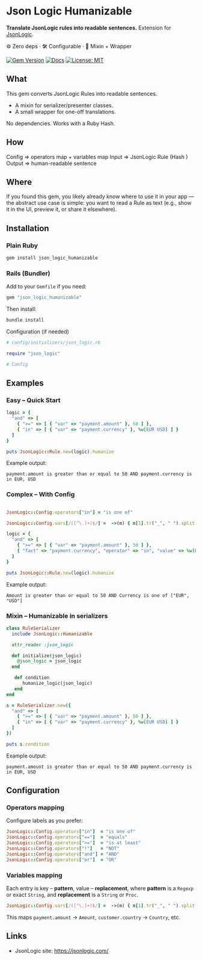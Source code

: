 
# Json Logic Humanizable

**Translate JsonLogic rules into readable sentences.** Extension for [JsonLogic](https://jsonlogic.com/).

⚙️ Zero deps · 🛠️ Configurable · 🧩 Mixin + Wrapper

[![Gem Version](https://img.shields.io/gem/v/json_logic_humanizable.svg)](https://rubygems.org/gems/json_logic_humanizable) [![Docs](https://img.shields.io/badge/docs-rubydoc.info-blue)](https://www.rubydoc.info/gems/json_logic_humanizable) [![License: MIT](https://img.shields.io/badge/license-MIT-green.svg)](LICENSE)



## What

This gem converts JsonLogic Rules into readable sentences.
- A mixin for serializer/presenter classes.
- A small wrapper for one-off translations.

No dependencies. Works with a Ruby Hash.

## How

Config => operators map + variables map
Input  => JsonLogic Rule (Hash )
Output => human-readable sentence



## Where

If you found this gem, you likely already know where to use it in your app — the abstract use case is simple: you want to read a Rule as text (e.g., show it in the UI, preview it, or share it elsewhere).

## Installation

### Plain Ruby
```bash
gem install json_logic_humanizable
```

### Rails (Bundler)
Add to your `Gemfile` if you need:

```ruby
gem "json_logic_humanizable"
```

Then install:

```bash
bundle install
```

Configuration (if needed)
```ruby
# config/initializers/json_logic.rb

require "json_logic"

# Config
```

## Examples


### Easy – Quick Start
```ruby
logic = {
  "and" => [
    { ">=" => [ { "var" => "payment.amount" }, 50 ] },
    { "in" => [ { "var" => "payment.currency" }, %w[EUR USD] ] }
  ]
}

puts JsonLogic::Rule.new(logic).humanize
```

Example output:
```
payment.amount is greater than or equal to 50 AND payment.currency is in EUR, USD
```

### Complex – With Config

```ruby

JsonLogic::Config.operators["in"] = "is one of"

JsonLogic::Config.vars[/([^\.]+)$/] =  ->(m) { m[1].tr("_", " ").split.map(&:capitalize).join(" ") }

logic = {
  "and" => [
    { ">=" => [ { "var" => "payment.amount" }, 50 ] },
    { "fact" => "payment.currency", "operator" => "in", "value" => %w[EUR USD] }
  ]
}

puts JsonLogic::Rule.new(logic).humanize
```

Example output:
```
Amount is greater than or equal to 50 AND Currency is one of ["EUR", "USD"]
```

### Mixin – Humanizable in serializers

```ruby
class RuleSerializer
  include JsonLogic::Humanizable

  attr_reader :json_logic

  def initialize(json_logic)
    @json_logic = json_logic
  end

   def condition
      humanize_logic(json_logic)
   end
end

s = RuleSerializer.new({
  "and" => [
    { ">=" => [ { "var" => "payment.amount" }, 50 ] },
    { "in" => [ { "var" => "payment.currency" }, %w[EUR USD] ] }
  ]
})

puts s.condition
```
Example output:
```
payment.amount is greater than or equal to 50 AND payment.currency is in EUR, USD
```

## Configuration

### Operators mapping

Configure labels as you prefer:

```ruby
JsonLogic::Config.operators["in"]  = "is one of"
JsonLogic::Config.operators["=="]  = "equals"
JsonLogic::Config.operators[">="]  = "is at least"
JsonLogic::Config.operators["!"]   = "NOT"
JsonLogic::Config.operators["and"] = "AND"
JsonLogic::Config.operators["or"]  = "OR"
```

### Variables mapping

Each entry is key  – **pattern**,  value – **replacement**, where **pattern** is a `Regexp` or exact `String`, and **replacement** is a `String` or `Proc`.

```ruby
JsonLogic::Config.vars[/([^\.]+)$/] =  ->(m) { m[1].tr("_", " ").split.map(&:capitalize).join(" ") }
```

This maps `payment.amount` → `Amount`, `customer.country` → `Country`, etc.

## Links

- JsonLogic site: https://jsonlogic.com/
